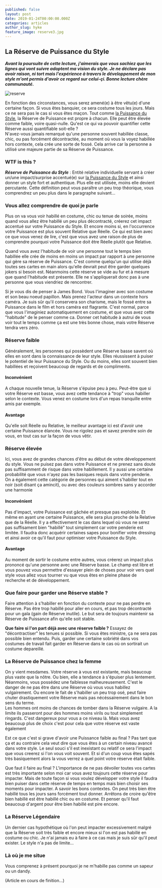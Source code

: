 ```yaml
---
published: false
layout: post
date: 2019-01-24T00:00:00.000Z
categories: articles
author_slug: hyke
feature_image: reserve3.jpg
---
```

## La Réserve de Puissance du Style

***Avant la poursuite de cette lecture, j'aimerais que vous sachiez que les lignes qui vont suivre adoptent ma vision du style. Je ne déclare pas avoir raison, ni tort mais l'expérience à travers le développement de mon style m'ont permis d'avoir ce regard sur celui-çi. Bonne lecture chère communauté.***

![reserve]({{site.url}}/{{site.baseurl}}img/reserve3.jpg)

En fonction des circonstances, vous serez amené(e) à être vêtu(e) d'une certaine façon. Si vous êtes banquier, ce sera costume tous les jours. Mais ce ne sera pas le cas si vous êtes maçon. 
Tout comme [la Puissance du Style](http://www.crevardstyle.com/La-Puissance-du-Style), la Réserve de Puissance est propre à chacun. Elle peut être élevée comme faible, voire quasi-nulle. Qu'est ce qui va pouvoir quantifier cette Réserve aussi quantifiable soit-elle ?  
N'avez-vous jamais remarqué qu'une personne souvent habillée classe, chic, ou pas forcément décontractée, au moment où vous la voyez habillée hors contexte, cela crée une sorte de fossé. Cela arrive car la personne a utilisé une majeure partie de sa Réserve de Puissance.  

### WTF is this ?

***Réserve de Puissance du Style*** : Entité relative individuelle servant à créer un/une impact/surprise accentué(e) sur [la Puissance du Style](http://www.crevardstyle.com/La-Puissance-du-Style) et ainsi donner un style fort et authentique. Plus elle est utilisée, moins elle devient percutante. Cette définition peut vous paraître un peu trop théorique, vous comprendrez un peu plus dans le paragraphe suivant...

### Vous allez comprendre de quoi je parle

Plus on va vous voir habillé en costume, chic ou tenue de soirée, moins quand vous allez être habillé un peu plus décontracté, créerez cet impact accentué sur votre Puissance du Style. Et encore moins si, en l'occurrence votre Puissance est plus souvent Relative que Réelle. Ce qui est bien avec ce que vous venez de lire, c'est que vous avez une raison de plus de comprendre pourquoi votre Puissance doit être Réelle plutôt que Relative.  

Quand vous avez l'habitude de voir une personne tout le temps bien habillée elle crée de moins en moins un impact par rapport à une personne qui gère sa réserve de Puissance. C'est comme quelqu'un qui utilise déjà toutes ses cartes en main alors qu'elle devrait peut être garder quelques jokers si besoin est.
Néanmoins cette réserve se vide au fur et à mesure que quand l'habitude est présente. Elle ne s'appliquerait donc pas à une personne que vous viendriez de rencontrer.  

Si je vous dis de penser à James Bond. Vous l'imaginer avec son costume et son beau noeud papillon. Mais prenez l'acteur dans un contexte hors caméra. Je suis sûr qu'il conservera son charisme, mais le fossé entre sa Puissance dans le film et hors caméra est flagrante. C'est normal, parce que vous l'imaginiez automatiquement en costume, et que vous avez cette "habitude" de le penser comme ca. Donner cet habitude à autrui de vous voir tout le temps comme ça est une très bonne chose, mais votre Réserve tendra vers zéro.

### Réserve faible

Généralement, les personnes qui possèdent une Réserve basse savent où elles en sont dans la connaissance de leur style. Elles réussissent à puiser le potentiel de leur Puissance du Style. Ou du moins, elles sont souvent bien habillées et reçoivent beaucoup de regards et de compliments.

#### Inconvénient

A chaque nouvelle tenue, la Réserve s'épuise peu à peu.
Peut-être que si votre Réserve est basse, vous avez cette tendance à "trop" vous habiller selon le contexte. Vous venez en costume lors d'un repas tranquille entre amis par exemple.

#### Avantage

Qu'elle soit Réelle ou Relative, le meilleur avantage ici est d'avoir une certaine Puissance élancée. Vous ne rigolez pas et savez prendre soin de vous, en tout cas sur la façon de vous vêtir.

### Réserve élevée

Ici, vous avez de grandes chances d'être au début de votre développement du style. Vous ne puisez pas dans votre Puissance et ne prenez sans doute pas suffisamment de risque dans votre habillement. Il y aussi une certaine probabilité que vous n'ayez pas les basiques requis dans votre penderie. On a également cette catégorie de personnes qui aiment s'habiller tout en noir (soit disant ça amincit), ou avec des couleurs sombres sans y accorder une harmonie

#### Inconvénient

Pas d'impact, votre Puissance est gâchée et presque pas exploitée. Et même en ayant une certaine Puissance, elle sera plus proche de la Relative que de la Réelle. Il y a effectivement le cas dans lequel où vous ne serez pas suffisament bien "habillé" tout simplement car votre penderie est limitée. Il faudra donc acquérir certaines sapes pour bonifier votre dressing et ainsi avoir ce qu'il faut pour optimiser votre Puissance du Style.

#### Avantage

Au moment de sortir le costume entre autres, vous créerez un impact plus prononcé qu'une personne avec une Réserve basse.
Le champ est libre et vous pouvez vous permettre d'essayer plein de choses pour voir vers quel style vous allez vous tourner vu que vous êtes en pleine phase de recherche et de développement.

### Que faire pour garder une Réserve stable ? 

Faire attention à s'habiller en fonction du contexte pour ne pas perdre en Réserve. 
Pas être trop habillé pour aller en cours, et pas trop décontracté pour un gala (gain de Réserve inutile). Le but sera de toujours maintenir sa Réserve de Puissance afin qu'elle soit stable.  

**Que faire si l'on part déjà avec une réserve faible ?** Essayez de "décontractiser" les tenues si possible. Si vous êtes ministre, ça ne sera pas possible bien entendu. Puis, garder une certaine sobriété dans vos costumes de travail fait garder en Réserve dans le cas où on sortirait un costume depareillé. 

### La Réserve de Puissance chez la femme

On y vient mesdames. Votre réserve à vous est existante, mais beaucoup plus vaste que la nôtre. Ou bien, elle a tendance à s'épuiser plus lentement. Néanmoins, vous possédez une faiblesse malheureusement. C'est le danger de ne pas être dans une Réserve où vous vous habillez vulgairement. Ou encore le fait de s'habiller un peu trop osé, peut faire chuter drastiquement votre Réserve mais pas nécéssairement dans le bon sens du terme.  
Les hommes ont moins de chances de tomber dans la Réserve vulgaire. A la limite ils passeront pour des hommes moins virils ou tout simplement ringards. C'est dangereux pour vous a ce niveau là. Mais vous avez beaucoup plus de choix c'est pour cela que votre réserve est vaste également 

Est ce que c'est si grave d'avoir une Puissance faible au final ? Pas tant que ça et au contraire cela veut dire que vous êtes à un certain niveau avancé dans votre style. Le seul souci s'il est inexistant ou relatif ce sera l'impact que vous creerez si l'on vous voit souvent. Et si d'un coup vous êtes sapés très basiquement alors la vous verrez a quel point votre réserve était faible.

Que faut il faire au final ?
L'importance de ne pas dévoiler toutes vos cartes est très importante selon moi car vous avez toujours cette réserve pour impacter. Mais de toute façon si vous voulez développer votre style il faudra bien puiser dans cette réserve de temps en temps mais bien choisir ses moments pour impacter. A savoir les bons contextes. On peut très bien être habillé tous les jours sans forcément tout donner. Arrêtons de croire qu'être bien habillé est être habillé chic ou en costume. Et penser qu'il faut beaucoup d'argent pour être bien habillé est pire encore.

### La Réserve Légendaire

Un dernier cas hypothétique où l'on peut impacter excessivement malgré que la Réserve soit très faible et encore mieux si l'on est pas habillé en costume ou chic. Je n'ai jamais eu à faire à ce cas mais je suis sûr qu'il peut exister. Le style n'a pas de limite...

### Là où je me situe

Vous comprenez à présent pourquoi je ne m'habille pas comme un sapeur ou un dandy.

(Article en cours de finition...)
